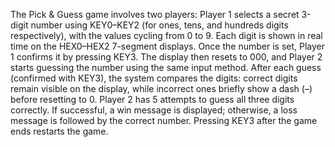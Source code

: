 The Pick & Guess game involves two players: Player 1 selects a secret 3-digit number using KEY0–KEY2 (for ones, tens, and hundreds digits respectively), with the values cycling from 0 to 9. Each digit is shown in real time on the HEX0–HEX2 7-segment displays. Once the number is set, Player 1 confirms it by pressing KEY3. The display then resets to 000, and Player 2 starts guessing the number using the same input method. After each guess (confirmed with KEY3), the system compares the digits: correct digits remain visible on the display, while incorrect ones briefly show a dash (–) before resetting to 0. Player 2 has 5 attempts to guess all three digits correctly. If successful, a win message is displayed; otherwise, a loss message is followed by the correct number. Pressing KEY3 after the game ends restarts the game.
